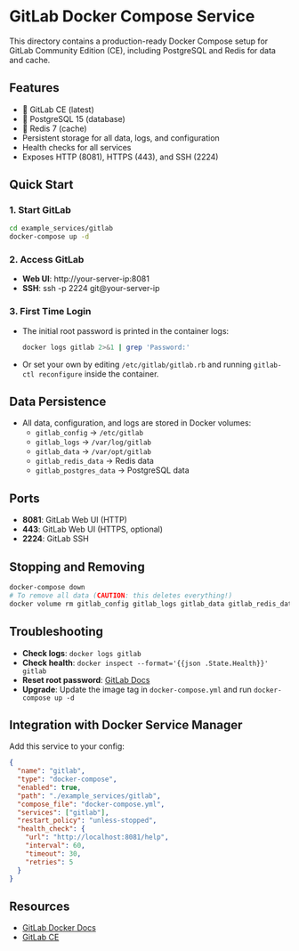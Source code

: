 # GitLab Docker Compose Service

This directory contains a production-ready Docker Compose setup for GitLab Community Edition (CE), including PostgreSQL and Redis for data and cache.

## Features
- 🐙 GitLab CE (latest)
- 🐘 PostgreSQL 15 (database)
- 🔴 Redis 7 (cache)
- Persistent storage for all data, logs, and configuration
- Health checks for all services
- Exposes HTTP (8081), HTTPS (443), and SSH (2224)

## Quick Start

### 1. Start GitLab
```bash
cd example_services/gitlab
docker-compose up -d
```

### 2. Access GitLab
- **Web UI**: http://your-server-ip:8081
- **SSH**: ssh -p 2224 git@your-server-ip

### 3. First Time Login
- The initial root password is printed in the container logs:
  ```bash
  docker logs gitlab 2>&1 | grep 'Password:'
  ```
- Or set your own by editing `/etc/gitlab/gitlab.rb` and running `gitlab-ctl reconfigure` inside the container.

## Data Persistence
- All data, configuration, and logs are stored in Docker volumes:
  - `gitlab_config` → `/etc/gitlab`
  - `gitlab_logs` → `/var/log/gitlab`
  - `gitlab_data` → `/var/opt/gitlab`
  - `gitlab_redis_data` → Redis data
  - `gitlab_postgres_data` → PostgreSQL data

## Ports
- **8081**: GitLab Web UI (HTTP)
- **443**: GitLab Web UI (HTTPS, optional)
- **2224**: GitLab SSH

## Stopping and Removing
```bash
docker-compose down
# To remove all data (CAUTION: this deletes everything!)
docker volume rm gitlab_config gitlab_logs gitlab_data gitlab_redis_data gitlab_postgres_data
```

## Troubleshooting
- **Check logs**: `docker logs gitlab`
- **Check health**: `docker inspect --format='{{json .State.Health}}' gitlab`
- **Reset root password**: [GitLab Docs](https://docs.gitlab.com/ee/security/reset_root_password.html)
- **Upgrade**: Update the image tag in `docker-compose.yml` and run `docker-compose up -d`

## Integration with Docker Service Manager

Add this service to your config:
```json
{
  "name": "gitlab",
  "type": "docker-compose",
  "enabled": true,
  "path": "./example_services/gitlab",
  "compose_file": "docker-compose.yml",
  "services": ["gitlab"],
  "restart_policy": "unless-stopped",
  "health_check": {
    "url": "http://localhost:8081/help",
    "interval": 60,
    "timeout": 30,
    "retries": 5
  }
}
```

## Resources
- [GitLab Docker Docs](https://docs.gitlab.com/ee/install/docker.html)
- [GitLab CE](https://about.gitlab.com/install/) 